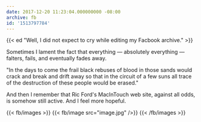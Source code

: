 ```yaml
---
date: 2017-12-20 11:23:04.000000000 -08:00
archive: fb
id: '1513797784'
---
```


{{< ed "Well, I did not expect to cry while editing my Facbook archive." >}}

Sometimes I lament the fact that everything — absolutely everything — falters, fails, and eventually fades away.

"In the days to come the frail black rebuses of blood in those sands would crack and break and drift away so that in the circuit of a few suns all trace of the destruction of these people would be erased."

And then I remember that Ric Ford's MacInTouch web site, against all odds, is somehow still active. And I feel more hopeful.

{{< fb/images >}}
{{< fb/image src="image.jpg" />}}
{{< /fb/images >}}
